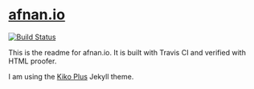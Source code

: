 # [afnan.io](http://afnan.io)
[![Build Status](https://travis-ci.org/afnanenayet/personal_blog.svg?branch=master)](https://travis-ci.org/afnanenayet/personal_blog)

This is the readme for afnan.io. It is built with Travis CI and verified with 
HTML proofer. 

I am using the [Kiko Plus](https://github.com/AWEEKJ/Kiko-plus) 
Jekyll theme. 
